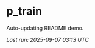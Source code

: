 # p_train

Auto-updating README demo.

<!--START_SECTION:status-->
_Last run: 2025-09-07 03:13 UTC_
<!--END_SECTION:status-->











































































































































































































































































































































































